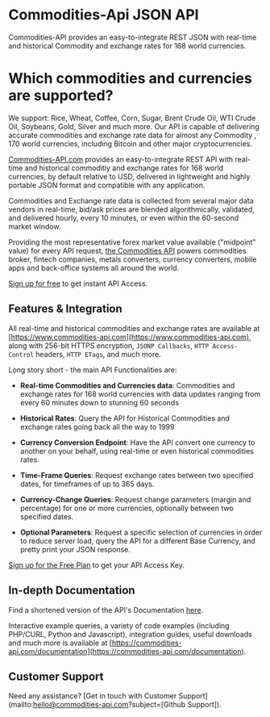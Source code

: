 # Commodities-Api JSON API

Commodities-API provides an easy-to-integrate REST JSON with real-time and historical Commodity and exchange rates for 168 world currencies.

# Which commodities and currencies are supported?

We support: Rice, Wheat, Coffee, Corn, Sugar, Brent Crude Oil, WTI Crude Oil, Soybeans, Gold, Silver and much more. Our API is capable of delivering accurate commodities and exchange rate data for almost any Commodity , 170 world currencies, including Bitcoin and other major cryptocurrencies.



[Commodities-API.com](https://www.commodities-api.com) provides an easy-to-integrate REST API with real-time and historical commoditiy and exchange rates for 168 world currencies, by default relative to USD, delivered in lightweight and highly portable JSON format and compatible with any application.

Commodities and Exchange rate data is collected from several major data vendors in real-time, bid/ask prices are blended algorithmically, validated, and delivered hourly, every 10 minutes, or even within the 60-second market window.

Providing the most representative forex market value available ("midpoint" value) for every API request, [the Commodities API](https://www.commodities-api.com) powers commodities broker, fintech companies, metals converters, currency converters, mobile apps and back-office systems all around the world.


[Sign up for free](https://www.commodities-api.com) to get instant API Access.

## Features & Integration

All real-time and historical commodities and exchange rates are available at [https://www.commodities-api.com](https://www.commodities-api.com), along with 256-bit HTTPS encryption, `JSONP Callbacks`,
`HTTP Access-Control` headers, `HTTP ETags`, and much more.

Long story short - the main API Functionalities are:

* **Real-time Commodities and Currencies data**:
Commodities and exchange rates for 168 world currencies with data updates ranging from every 60 minutes down to stunning 60 seconds 

* **Historical Rates**:
Query the API for Historical Commodities and exchange rates going back all the way to 1999

* **Currency Conversion Endpoint**:
Have the API convert one currency to another on your behalf, using real-time or even historical commodities rates.

* **Time-Frame Queries**:
Request exchange rates between two specified dates, for timeframes of up to 365 days.

* **Currency-Change Queries**:
Request change parameters (margin and percentage) for one or more currencies, optionally between two specified dates.

* **Optional Parameters**:
Request a specific selection of currencies in order to reduce server load, query the API for a different Base Currency, and pretty print your JSON response.

[Sign up for the Free Plan](https://www.commodities-api.com) to get your API Access Key.

## In-depth Documentation

Find a shortened version of the API's Documentation [here](https://commodities-api.com/documentation).

Interactive example queries, a variety of code examples (including PHP/CURL, Python and Javascript), integration guides, useful downloads and much more is available at [https://commodities-api.com/documentation](https://commodities-api.com/documentation).

## Customer Support
Need any assistance? [Get in touch with Customer Support](mailto:hello@commodities-api.com?subject=[Github Support]).
